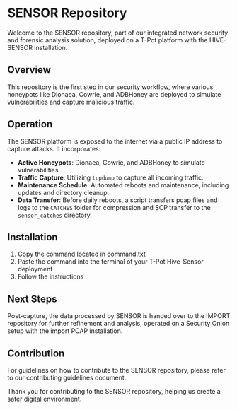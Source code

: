 # SENSOR Repository

Welcome to the SENSOR repository, part of our integrated network security and forensic analysis solution, deployed on a T-Pot platform with the HIVE-SENSOR installation.

## Overview

This repository is the first step in our security workflow, where various honeypots like Dionaea, Cowrie, and ADBHoney are deployed to simulate vulnerabilities and capture malicious traffic.

## Operation

The SENSOR platform is exposed to the internet via a public IP address to capture attacks. It incorporates:
- **Active Honeypots**: Dionaea, Cowrie, and ADBHoney to simulate vulnerabilities.
- **Traffic Capture**: Utilizing `tcpdump` to capture all incoming traffic.
- **Maintenance Schedule**: Automated reboots and maintenance, including updates and directory cleanup.
- **Data Transfer**: Before daily reboots, a script transfers pcap files and logs to the `CATCHES` folder for compression and SCP transfer to the `sensor_catches` directory.

## Installation

1. Copy the command located in command.txt
2. Paste the command into the terminal of your T-Pot Hive-Sensor deployment
3. Follow the instructions

## Next Steps

Post-capture, the data processed by SENSOR is handed over to the IMPORT repository for further refinement and analysis, operated on a Security Onion setup with the import PCAP installation.

## Contribution

For guidelines on how to contribute to the SENSOR repository, please refer to our contributing guidelines document.

Thank you for contributing to the SENSOR repository, helping us create a safer digital environment.


